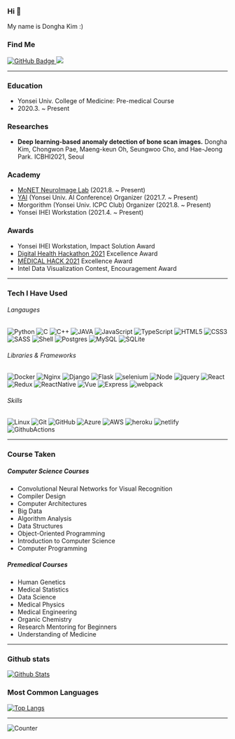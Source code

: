 ### Hi 👋

My name is Dongha Kim :)

### Find Me

<a href="https://github.com/kdha0727?tab=profile">
    <img src="https://img.shields.io/badge/LinkedIn-blue?tab=followers?logo=github&style=for-the-badge" alt="GitHub Badge" />
</a>
<a href="https://instagram.com/d.ha_kim/">
    <img src="https://img.shields.io/badge/instagram-dc2743.svg?style=for-the-badge&logo=instagram&logoColor=white" />
</a>

---

### Education

* Yonsei Univ. College of Medicine: Pre-medical Course
* 2020.3. ~ Present

### Researches

* **Deep learning-based anomaly detection of bone scan images.** Dongha Kim, Chongwon Pae, Maeng-keun Oh, Seungwoo Cho, and Hae-Jeong Park. ICBHI2021, Seoul

### Academy

* [MoNET NeuroImage Lab](http://neuroimage.yonsei.ac.kr) (2021.8. ~ Present)
* [YAI](https://www.facebook.com/yonseiAI) (Yonsei Univ. AI Conference) Organizer (2021.7. ~ Present)
* Morgorithm (Yonsei Univ. ICPC Club) Organizer (2021.8. ~ Present)
* Yonsei IHEI Workstation (2021.4. ~ Present)
    
### Awards

* Yonsei IHEI Workstation, Impact Solution Award
* [Digital Health Hackathon 2021](https://www.digitalhealthhack.org/) Excellence Award
* [MEDICAL HACK 2021](https://www.all-con.co.kr/uni_contest/467239) Excellence Award
* Intel Data Visualization Contest, Encouragement Award

---

### Tech I Have Used

###### Langauges
![Python](https://img.shields.io/badge/PYTHON-3776AB.svg?&style=for-the-badge&logo=python&logoColor=white)
![C](https://img.shields.io/badge/C-00599C?style=for-the-badge&logo=c&logoColor=white)
![C++](https://img.shields.io/badge/C%2B%2B-00599C?style=for-the-badge&logo=c%2B%2B&logoColor=white)
![JAVA](https://img.shields.io/badge/Java-ED8B00.svg?style=for-the-badge&logo=java&logoColor=white)
![JavaScript](https://img.shields.io/badge/JAVASCRIPT-F7DF1E.svg?&style=for-the-badge&logo=javascript&logoColor=323330)
![TypeScript](https://img.shields.io/badge/TypeScript-007ACC?style=for-the-badge&logo=typescript&logoColor=white)
![HTML5](https://img.shields.io/badge/HTML5-E34F26.svg?&style=for-the-badge&logo=html5&logoColor=white)
![CSS3](https://img.shields.io/badge/CSS3-%231572B6.svg?&style=for-the-badge&logo=css3&logoColor=white)
![SASS](https://img.shields.io/badge/Sass-CC6699?style=for-the-badge&logo=sass&logoColor=white)
![Shell](https://img.shields.io/badge/Shell_Script-121011?style=for-the-badge&logo=gnu-bash&logoColor=white)
![Postgres](https://img.shields.io/badge/POSTGRES-316192.svg?&style=for-the-badge&logo=postgresql&logoColor=white)
![MySQL](https://img.shields.io/badge/MySQL-00000F?style=for-the-badge&logo=mysql&logoColor=white)
![SQLite](https://img.shields.io/badge/SQLITE-003B57.svg?&style=for-the-badge&logo=sqlite&logoColor=white)

###### Libraries & Frameworks
![Docker](https://img.shields.io/badge/DOCKER-2496ED.svg?&style=for-the-badge&logo=docker&logoColor=white)
![Nginx](https://img.shields.io/badge/NGINX-269539.svg?&style=for-the-badge&logo=nginx&logoColor=white)
![Django](https://img.shields.io/badge/Django-092E20?style=for-the-badge&logo=django&logoColor=white)
![Flask](https://img.shields.io/badge/Flask-000000?style=for-the-badge&logo=flask&logoColor=white)
![selenium](https://img.shields.io/badge/selenium-52b73c.svg?style=for-the-badge&logo=selenium&logoColor=white)
![Node](https://img.shields.io/badge/NODEJS-339933.svg?&style=for-the-badge&logo=node.js&logoColor=white)
![jquery](https://img.shields.io/badge/jquery-0769AD.svg?style=for-the-badge&logo=jquery&logoColor=white)
![React](https://img.shields.io/badge/React-20232A?style=for-the-badge&logo=react&logoColor=61DAFB)
![Redux](https://img.shields.io/badge/Redux-593D88?style=for-the-badge&logo=redux&logoColor=white)
![ReactNative](https://img.shields.io/badge/React_Native-20232A?style=for-the-badge&logo=react&logoColor=61DAFB)
![Vue](https://img.shields.io/badge/Vue.js-35495E?style=for-the-badge&logo=vue.js&logoColor=4FC08D)
![Express](https://img.shields.io/badge/Express.js-404D59?style=for-the-badge)
![webpack](https://img.shields.io/badge/webpack-8DD6F9.svg?style=for-the-badge&logo=webpack&logoColor=black)

###### Skills
![Linux](https://img.shields.io/badge/LINUX-FCC624?style=for-the-badge&logo=linux&logoColor=black)
![Git](https://img.shields.io/badge/GIT-%23F05033.svg?&style=for-the-badge&logo=git&logoColor=white)
![GitHub](https://img.shields.io/badge/GITHUB-121011.svg?&style=for-the-badge&logo=github&logoColor=white)
![Azure](https://img.shields.io/badge/Microsoft_Azure-0089D6?style=for-the-badge&logo=microsoft-azure&logoColor=white)
![AWS](https://img.shields.io/badge/AMAZON%20AWS-232F3E.svg?&style=for-the-badge&logo=amazon-aws&logoColor=white)
![heroku](https://img.shields.io/badge/heroku-430098.svg?style=for-the-badge&logo=heroku&logoColor=white)
![netlify](https://img.shields.io/badge/netlify-00C7B7.svg?style=for-the-badge&logo=netlify&logoColor=black)
![GithubActions](https://img.shields.io/badge/GITHUB%20ACTIONS-121011.svg?&style=for-the-badge&logo=github-actions&logoColor=white)

<!-- https://dev.to/envoy_/150-badges-for-github-pnk -->

---

### Course Taken

##### Computer Science Courses

* Convolutional Neural Networks for Visual Recognition
* Compiler Design
* Computer Architectures
* Big Data
* Algorithm Analysis
* Data Structures
* Object-Oriented Programming
* Introduction to Computer Science
* Computer Programming

##### Premedical Courses

* Human Genetics
* Medical Statistics
* Data Science
* Medical Physics
* Medical Engineering
* Organic Chemistry
* Research Mentoring for Beginners
* Understanding of Medicine

---

<!-- <div align="center"> -->
### Github stats

[![Github Stats](https://github-readme-stats.vercel.app/api?username=kdha0727&show_icons=true&theme=default&hide_border=false&locale=en)](https://github.com/anuraghazra/github-readme-stats)

<!-- <div align="center"> -->
### Most Common Languages

[![Top Langs](https://github-readme-stats.vercel.app/api/top-langs/?username=kdha0727&layout=compact)](https://github.com/anuraghazra/github-readme-stats)

---

![Counter](https://komarev.com/ghpvc/?username=kdha0727&style=flat-square&label=Profile%20Views)
